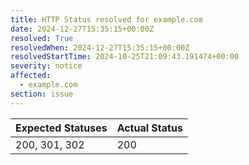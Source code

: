 ```yaml
---
title: HTTP Status resolved for example.com
date: 2024-12-27T15:35:15+00:00Z
resolved: True
resolvedWhen: 2024-12-27T15:35:15+00:00Z
resolvedStartTime: 2024-10-25T21:09:43.191474+00:00
severity: notice
affected:
  - example.com
section: issue
---
```


| Expected Statuses | Actual Status  |
|-------------------|----------------|
| 200, 301, 302 | 200 |
